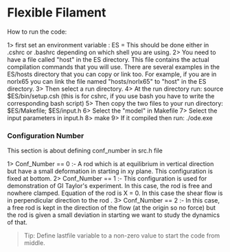 # Flexible Filament
How to run the code:

1> first set an environment variable : ES = <wherver you checked-out the code> 
   This should be done either in .cshrc or .bashrc depending on which shell you are using. 
2> You need to have a file called "host" in the ES directory. This file contains the 
    actual compilation commands that you will use. There are several examples in the
    ES/hosts directory that you can copy or link too. For example, if you are in norlx65
    you can link the file named "hosts/norlx65" to  "host" in the ES directory.
3> Then select a run directory. 
4> At the run directory run:  source $ES/bin/setup.csh
(this is for cshrc, if you use bash you have to write the corresponding bash script)
5> Then copy the two files to your run directory: $ES/Makefile; $ES/input.h 
6> Select the "model" in Makefile
7> Select the input parameters in input.h
8> make 
9> If it compiled then run: ./ode.exe 

### Configuration Number
This section is about defining conf_number in src.h file

1> Conf_Number == 0 :- A rod which is at equilibrium in vertical direction but have a small deformation in starting in xy plane. This configuration is fixed at bottom.
2> Conf_Number == 1 :- This configuration is used for demonstration of GI Taylor's experiment. In this case, the rod is free and nowhere clamped. Equation of the rod is X = 0. In this case the shear flow is in perpendicular direction to the rod .
3> Conf_Number == 2 :- In this case, a free rod is kept in the direction of the flow (at the origin so no force) but the rod is given a small deviation in starting we want to study the dynamics of that.

> Tip: Define lastfile variable to a non-zero value to start the code from middle.
